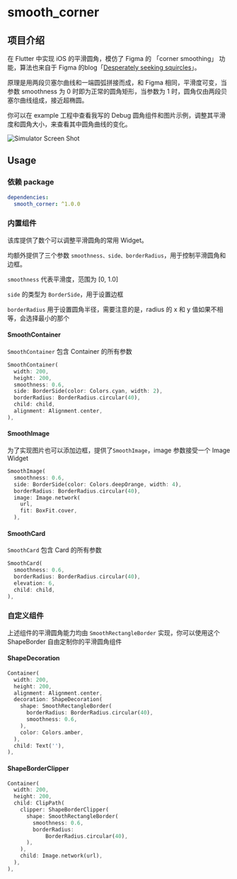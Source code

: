 # smooth_corner
## 项目介绍

在 Flutter 中实现 iOS 的平滑圆角，模仿了 Figma 的 「corner smoothing」 功能，算法也来自于 Figma 的blog「[Desperately seeking squircles](https://www.figma.com/blog/desperately-seeking-squircles/)」。

原理是用两段贝塞尔曲线和一端圆弧拼接而成，和 Figma 相同，平滑度可变，当参数 smoothness 为 0 时即为正常的圆角矩形，当参数为 1 时，圆角仅由两段贝塞尔曲线组成，接近超椭圆。

你可以在 example 工程中查看我写的 Debug 圆角组件和图片示例，调整其平滑度和圆角大小，来查看其中圆角曲线的变化。

![Simulator Screen Shot](https://user-images.githubusercontent.com/17538852/148490341-82821630-e4e7-4858-862d-d74049bd4002.png)



## Usage



### 依赖 package

```yaml
dependencies:
  smooth_corner: ^1.0.0
```


### 内置组件

该库提供了数个可以调整平滑圆角的常用 Widget。

均额外提供了三个参数 `smoothness、side、borderRadius`，用于控制平滑圆角和边框。

`smoothness` 代表平滑度，范围为 [0, 1.0]

`side` 的类型为 `BorderSide`，用于设置边框

`borderRadius` 用于设置圆角半径，需要注意的是，radius 的 x 和 y 值如果不相等，会选择最小的那个



#### SmoothContainer

`SmoothContainer` 包含 Container 的所有参数

```dart
SmoothContainer(
  width: 200,
  height: 200,
  smoothness: 0.6,
  side: BorderSide(color: Colors.cyan, width: 2),
  borderRadius: BorderRadius.circular(40),
  child: child,
  alignment: Alignment.center,
),
```



#### SmoothImage

为了实现图片也可以添加边框，提供了`SmoothImage`，image 参数接受一个 Image Widget
```dart
SmoothImage(
  smoothness: 0.6,
  side: BorderSide(color: Colors.deepOrange, width: 4),
  borderRadius: BorderRadius.circular(40),
  image: Image.network(
    url,
    fit: BoxFit.cover,
  ),
```



#### SmoothCard

`SmoothCard` 包含 Card 的所有参数

```dart
SmoothCard(
  smoothness: 0.6,
  borderRadius: BorderRadius.circular(40),
  elevation: 6,
  child: child,
),
```



### 自定义组件

上述组件的平滑圆角能力均由 `SmoothRectangleBorder` 实现，你可以使用这个 ShapeBorder 自由定制你的平滑圆角组件

#### ShapeDecoration

```dart
Container(
  width: 200,
  height: 200,
  alignment: Alignment.center,
  decoration: ShapeDecoration(
    shape: SmoothRectangleBorder(
      borderRadius: BorderRadius.circular(40),
      smoothness: 0.6,
    ),
    color: Colors.amber,
  ),
  child: Text(''),
),
```

#### ShapeBorderClipper

```dart
Container(
  width: 200,
  height: 200,
  child: ClipPath(
    clipper: ShapeBorderClipper(
      shape: SmoothRectangleBorder(
        smoothness: 0.6,
        borderRadius:
            BorderRadius.circular(40),
      ),
    ),
    child: Image.network(url),
  ),
),
```


